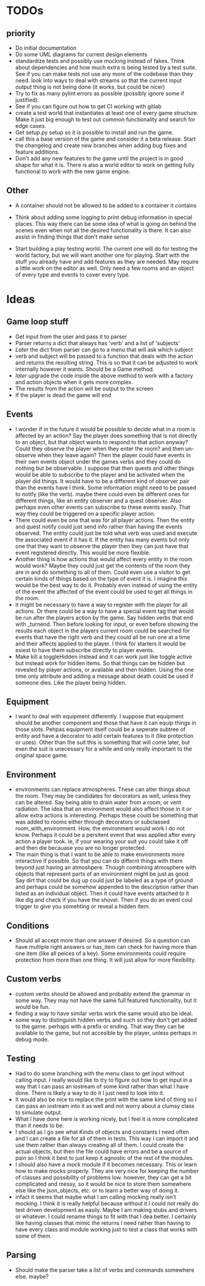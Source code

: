 TODOs
=====

priority
--------

* Do initial documentation
* Do some UML diagrams for current design elements
* standardize tests and possibly use mocking instead of fakes. Think about dependencies and how much extra is being tested by a test suite. See if you can make tests not use any more of the codebase than they need. look into ways to deal with streams so that the current input output thing is not being done (it works, but could be nicer)
* Try to fix as many pylint errors as possible (possibly ignore some if justified).
* See if you can figure out how to get CI working with gitlab
* create a test world that instantiates at least one of every game structure. Make it just big enough to test out common functionality and search for edge cases.
* Get setup.py setup so it is possible to install and run the game.
* call this a base version of the game and consider it a beta release. Start the changelog and create new branches when adding bug fixes and feature additions.
* Don't add any new features to the game until the project is in good shape for what it is. There is also a world editor to work on getting fully functional to work with the new game engine.


Other
-----

* A container should not be allowed to be added to a container it contains

* Think about adding some logging to print debug information in special places. This way there can be some idea of what is going on behind the scenes even when not all the desired functionality is there. It can also assist in finding things that don't make sense
* Start building a play testing world. The current one will do for testing the world factory, but we will want another one for playing. Start with the stuff you already have and add features as they are needed. May require a little work on the editor as well. Only need a few rooms and an object of every type and events to cover every type.


Ideas
=====

Game loop stuff
---------------

* Get input from the user and pass it to parser
* Parser returns a dict that always has 'verb' and a list of 'subjects'
* *Later* the dict from parser can go to a menu that will ask which subject
* verb and subject will be passed to a function that deals with the action and returns the resulting string. This is so that it can be adjusted to work internally however it wants. Should be a Game method.
* *later* upgrade the code inside the above method to work with a factory and action objects when it gets more complex.
* The results from the action will be output to the screen
* If the player is dead the game will end


Events
------

* I wonder if in the future it would be possible to decide what in a room is affected by an action? Say the player does something that is not directly to an object, but that object wants to respond to that action anyway? Could they observe the player when they enter the room? and then un-observe when they leave again? Then the player could have events in their own events object under the games verbs and they could do nothing but be observable. I suppose that then quests and other things would be able to subscribe to the player and be activated when the player did things. It would have to be a different kind of observer pair than the events have I think. Some information might need to be passed to notify (like the verb). maybe there could even be different ones for different things, like an entity observer and a quest observer. Also perhaps even other events can subscribe to these events easily. That way they could be triggered on a specific player action.
* There could even be one that was for all player actions. Then the entity and quest notify could just send info rather than having the events observed. The entity could just be told what verb was used and execute the associated event if it has it. If the entity has many events but only one that they want to observe the player then they can just have that event registered directly. This would be more flexible.
* Another thing is how actions that would affect every entity in the room would work? Maybe they could just get the contents of the room they are in and do something to all of them. Could even use a visitor to get certain kinds of things based on the type of event it is. I imagine this would be the best way to do it. Probably even instead of using the entity of the event the affected of the event could be used to get all things in the room.
* it might be necessary to have a way to register with the player for all actions. Or there could be a way to have a special event tag that would be run after the players action by the game. Say hidden verbs that end with _turnend. Then before looking for input, or even before showing the results each object in the players current room could be searched for events that have the right verb and they could all be run one at a time and their affects applied to the player. I think for starters it would be esiest to have them subscribe directly to player events.
* Make kill a toggleHidden instead and it can work just like toggle active but instead work for hidden items. So that things can be hidden but revealed by player actions, or available and then hidden. Using the one time only attribute and adding a message about death could be used if someone dies. Like the player being hidden.


Equipment
---------

* I want to deal with equipment differently. I suppose that equipment should be another component and those that have it can equip things in those slots. Pehpas equipment itself could be a seperate subtree of entity and have a decorator to add certain features to it (like protection or uses). Other than the suit this is something that will come later, but even the suit is unecessary for a while and only really important to the original space game.


Environment
-----------
* environments can replace atmospheres. These can alter things about the room. They may be candidates for decorators as well, unless they can be altered. Say being able to drain water from a room, or vent radiation. The idea that an environment would also affect those in it or allow extra actions is interesting. Perhaps these could be something that was added to rooms either through decorators or subclassed room_with_environment. How, the environment would work I do not know. Perhaps it could be a persitent event that was applied after every action a player took. Ie, if your wearing your suit you could take it off and then die becauase you are no longer protected.
* The main thing is that I want to be able to make environments more interactive if possible. So that you can do differnt things with them beyond just having an atmoshpere. Though combining atmosphere with objects that represent parts of an environment might be just as good. Say dirt that could be dug up could just be labeled as a type of ground and perhaps could be somehow appended to the description rather than listed as an individual object. Then it could have events attached to it like dig and check if you have the shovel. Then if you do an event coul trigger to give you somehting or reveal a hidden item.

Conditions
----------
* Should all accept more than one answer if desired. So a question can have multiple right answers or has_item can check for having more than one item (like all peices of a key). Some environments could require protection from more than one thing. It will just allow for more flexibility.

Custom verbs
------------
* custom verbs should be allowed and probably extend the grammar in some way. They may not have the same full featured functionality, but it would be fun.
* finding a way to have similar verbs work the same would also be ideal.
* some way to distinguish hidden verbs and such so they don't get added to the game. perhaps with a prefix or ending. That way they can be available to the game, but not accesible by the player, unless perhaps in debug mode.

Testing
-------
* Had to do some branching with the menu class to get input without calling input. I really would like to try to figure out how to get input in a way that I can pass an iostream of some kind rather than what I have done. There is likely a way to do it I just need to look into it.
* It would also be nice to replace the print with the same kind of thing so I can pass an iostream into it as well and not worry about a clumsy class to simulate output.
* What I have done here is working nicely, but I feel it is more complicated than it needs to be.
* I should as I go see what Kinds of objects and constants I need often and I can create a file for all of them in tests. This way I can import it and use them rather than always creating all of them. I could create the actual objects, but then the file could have errors and be a source of pain so I think it best to just keep it agnostic of the rest of the modules.
* I should also have a mock module if it becomes necessary. This or learn how to make mocks properly. They are very nice for keeping the number of classes and possibility of problems low. however, they can get a bit complicated and messy, so it would be nice to store them somewhere else like the json_objects, etc. or to learn a better way of doing it.
* infact it seems that maybe what I am calling mocking really isn't mocking. I think it is really helpful because without it I could not really do test driven development as easily. Maybe I am making stubs and drivers or whatever. I could rename things to fit with that I dea better. I certainly like having classes that mimic the returns I need rather than having to have every class and module working just to test a class that works with some of them.

Parsing
-------

* Should make the parser take a list of verbs and commands somewhere else. maybe?